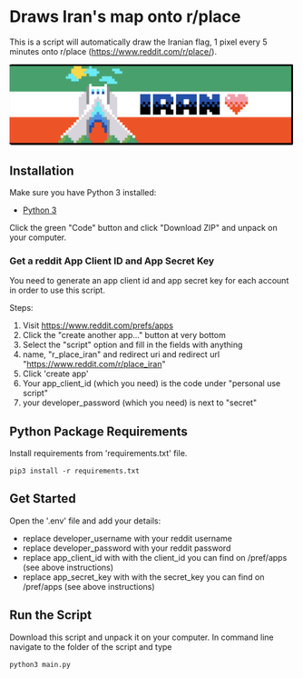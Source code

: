 # Draws Iran's map onto r/place

This is a script will automatically draw the Iranian flag, 1 pixel every 5 minutes onto r/place (<https://www.reddit.com/r/place/>).

<img src="draw.png" width="500"/>

## Installation

Make sure you have Python 3 installed:
- [Python 3](https://www.python.org/downloads/)

Click the green "Code" button and click "Download ZIP" and unpack on your computer.

### Get a reddit App Client ID and App Secret Key

You need to generate an app client id and app secret key for each account in order to use this script.

Steps:

1. Visit <https://www.reddit.com/prefs/apps>
2. Click the "create another app..." button at very bottom
3. Select the "script" option and fill in the fields with anything
4. name, "r_place_iran" and redirect uri and redirect url "https://www.reddit.com/r/place_iran"
5. Click 'create app'
6. Your app_client_id (which you need) is the code under "personal use script"
7. your developer_password (which you need) is next to "secret"

## Python Package Requirements

Install requirements from 'requirements.txt' file.

```shell
pip3 install -r requirements.txt
```

## Get Started

Open the '.env' file and add your details:
* replace developer_username with your reddit username
* replace developer_password with your reddit password
* replace app_client_id with with the client_id you can find on /pref/apps (see above instructions)
* replace app_secret_key with with the secret_key you can find on /pref/apps (see above instructions)

## Run the Script
Download this script and unpack it on your computer.
In command line navigate to the folder of the script and type

```python
python3 main.py
```
